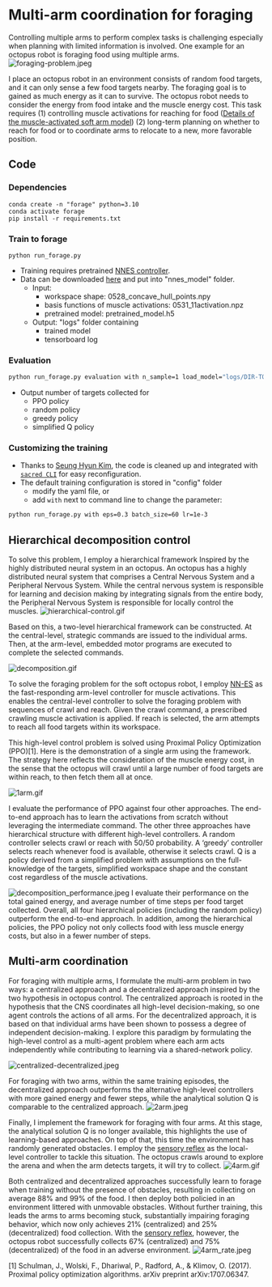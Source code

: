 # Multi-arm coordination for foraging

Controlling multiple arms to perform complex tasks is challenging especially when planning with limited information is
involved. One example for an octopus robot is foraging food using multiple arms.
![foraging-problem.jpeg](README_fig/foraging-problem.jpeg)

I place an octopus robot in an environment consists of random food targets, and it can only sense a few food targets
nearby. The foraging goal is to gained as much energy as it can to survive. The octopus robot needs to consider the
energy from food intake and the muscle energy cost. This task requires (1) controlling muscle activations for reaching
for
food ([Details of the muscle-activated soft arm model](https://github.com/chshih2/Real-time-control-of-an-octopus-arm-NNES))
(2) long-term planning on whether to reach for food or to coordinate arms to relocate to a new, more favorable position.

## Code

### Dependencies

```angular2html
conda create -n "forage" python=3.10
conda activate forage
pip install -r requirements.txt
```

### Train to forage

```angular2html
python run_forage.py
```

- Training requires pretrained [NNES controller](https://github.com/chshih2/Real-time-control-of-an-octopus-arm-NNES).
- Data can be downloaded [here](https://uofi.box.com/s/6wp521weiyevse2ner73wb6j2msbihht) and put into "nnes_model" folder. 
    - Input:
        - workspace shape: 0528_concave_hull_points.npy
        - basis functions of muscle activations: 0531_11activation.npz
        - pretrained model: pretrained_model.h5
    - Output: "logs" folder containing
        - trained model
        - tensorboard log

### Evaluation

```bash
python run_forage.py evaluation with n_sample=1 load_model="logs/DIR-TO-PPO/"
```

- Output number of targets collected for
    - PPO policy
    - random policy
    - greedy policy
    - simplified Q policy

### Customizing the training
- Thanks to [Seung Hyun Kim](https://github.com/skim0119), 
the code is cleaned up and integrated with [`sacred CLI`](https://sacred.readthedocs.io/en/stable/command_line.html) for easy reconfiguration.
- The default training configuration is stored in "config" folder
    - modify the yaml file, or
    - add `with` next to command line to change the parameter:

```bash
python run_forage.py with eps=0.3 batch_size=60 lr=1e-3
```



[//]: # (### Benchmark Other Methods)

[//]: # (- `e2e_rl`: end-to-end reinforcement learning without hierarchical structure.)

[//]: # (- )

## Hierarchical decomposition control

To solve this problem, I employ a hierarchical framework Inspired by the highly distributed neural system in an octopus.
An octopus has a highly distributed neural system that comprises a Central Nervous System and a Peripheral Nervous
System. While the central nervous system is responsible for learning and decision making by integrating signals from the
entire body, the Peripheral Nervous System is responsible for locally control the muscles.
![hierarchical-control.gif](README_fig/hierarchical-control.gif)

Based on this, a two-level hierarchical framework can be constructed. At the central-level, strategic commands are
issued to the individual arms. Then, at the arm-level, embedded motor programs are executed to complete the selected
commands.

![decomposition.gif](README_fig/decomposition.gif)

To solve the foraging problem for the soft octopus robot, I
employ [NN-ES](https://github.com/chshih2/Real-time-control-of-an-octopus-arm-NNES) as the fast-responding arm-level
controller for muscle activations. This enables the central-level controller to solve the foraging problem with
sequences of crawl and reach. Given the crawl command, a prescribed crawling muscle activation is applied. If reach is
selected, the arm attempts to reach all food targets within its workspace.

This high-level control problem is solved using Proximal Policy Optimization (PPO)[1]. Here is the demonstration of a
single arm using the framework. The strategy here reflects the consideration of the muscle energy cost, in the sense
that the octopus will crawl until a large number of food targets are within reach, to then fetch them all at once.

![1arm.gif](README_fig/1arm.gif)

I evaluate the performance of PPO against four other approaches. The end-to-end approach has to learn the activations
from scratch without leveraging the intermediate command. The other three approaches have hierarchical structure with
different high-level controllers. A random controller selects crawl or reach with 50/50 probability. A ‘greedy’
controller selects reach whenever food is available, otherwise it selects crawl. Q is a policy derived from a simplified
problem with assumptions on the full-knowledge of the targets, simplified workspace shape and the constant cost
regardless of the muscle activations.

![decomposition_performance.jpeg](README_fig/decomposition_performance.jpeg)
I evaluate their performance on the total gained energy, and average number of time steps per food target collected.
Overall, all four hierarchical policies (including the random policy) outperform the end-to-end approach. In addition,
among the hierarchical policies, the PPO policy not only collects food with less muscle energy costs, but also in a
fewer number of steps.

## Multi-arm coordination

For foraging with multiple arms, I formulate the multi-arm problem in two ways: a centralized approach and a
decentralized approach inspired by the two hypothesis in octopus control. The centralized approach is rooted in the
hypothesis that the CNS coordinates all high-level decision-making, so one agent controls the actions of all arms. For
the decentralized approach, it is based on that individual arms have been shown to possess a degree of independent
decision-making. I explore this paradigm by formulating the high-level control as a multi-agent problem where each arm
acts independently while contributing to learning via a shared-network policy.

![centralized-decentralized.jpeg](README_fig/centralized-decentralized.jpeg)

For foraging with two arms, within the same training episodes, the decentralized approach outperforms the alternative
high-level controllers with more gained energy and fewer steps, while the analytical solution Q is comparable to the
centralized approach.
![2arm.jpeg](README_fig/2arm.jpeg)

Finally, I implement the framework for foraging with four arms. At this stage, the analytical solution Q is no longer
available, this highlights the use of learning-based approaches. On top of that, this time the environment has randomly
generated obstacles. I employ the [sensory reflex](https://github.com/chshih2/Real-time-control-of-an-octopus-arm-NNES)
as the local-level controller to tackle this situation. The octopus crawls around to explore the arena and when the arm
detects targets, it will try to collect.
![4arm.gif](README_fig/4arm.gif)

Both centralized and decentralized approaches successfully learn to forage when training without the presence of
obstacles, resulting in collecting on average 88% and 99% of the food. I then deploy both policied in an environment
littered with unmovable obstacles. Without further training, this leads the arms to arms becoming stuck, substantially
impairing foraging behavior, which now only achieves 21% (centralized) and 25% (decentralized) food collection. With
the [sensory reflex](https://github.com/chshih2/Real-time-control-of-an-octopus-arm-NNES), however, the octopus robot
successfully collects 67% (centralized) and 75% (decentralized) of the food in an adverse environment.
![4arm_rate.jpeg](README_fig/4arm_rate.jpeg)

[1] Schulman, J., Wolski, F., Dhariwal, P., Radford, A., & Klimov, O. (2017). Proximal policy optimization algorithms.
arXiv preprint arXiv:1707.06347.
